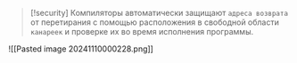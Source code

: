 
> [!security] 
> Компиляторы автоматически защищают `адреса возврата` от перетирания с помощью расположения в свободной области `канареек` и проверке их во время исполнения программы.

![[Pasted image 20241110000228.png]]


